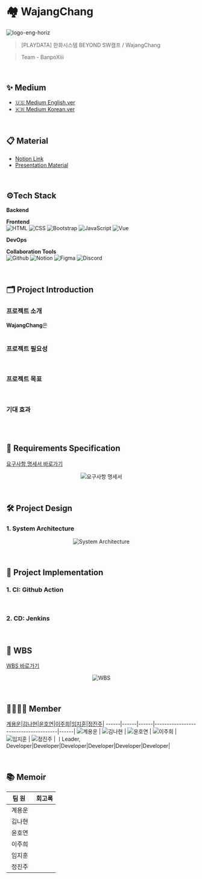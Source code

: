 # 🏘️ WajangChang
![logo-eng-horiz](https://github.com/user-attachments/assets/07b7f6eb-5dec-4ba8-ad6c-1c60550bae69)
> [PLAYDATA] 한화시스템 BEYOND SW캠프 / WajangChang

> Team - BanpoXiii
<br>

## ✨ Medium
- [🇺🇸 Medium English.ver]() <br>
- [🇰🇷 Medium Korean.ver]()
<br>

## 📋 Material
- [Notion Link]()
- [Presentation Material](https://charming-hospital-33d.notion.site/WajangChang-0a23460c144f4286b2c971066f71b1ae)
<br>

## ⚙Tech Stack
<p><strong> Backend <br></strong>
</p>
<p><strong> Frontend <br></strong>
<img alt="HTML" src="https://img.shields.io/badge/html5-E34F26?style=for-the-badge&logo=html5&logoColor=white"> 
<img alt="CSS" src="https://img.shields.io/badge/css-1572B6?style=for-the-badge&logo=css3&logoColor=white"> 
<img alt="Bootstrap" src="https://img.shields.io/badge/bootstrap-7952B3?style=for-the-badge&logo=bootstrap&logoColor=white">
<img alt="JavaScript" src="https://img.shields.io/badge/javascript-F7DF1E?style=for-the-badge&logo=javascript&logoColor=black"> 
<img alt="Vue" src="https://img.shields.io/badge/vue.js-4FC08D?style=for-the-badge&logo=vue.js&logoColor=white">
</p>
<p><strong> DevOps <br></strong>
</p>
<p><strong> Collaboration Tools <br></strong>
<img alt="Github" src="https://img.shields.io/badge/github-%23121011.svg?style=for-the-badge&logo=github&logoColor=white">
<img alt="Notion" src="https://img.shields.io/badge/Notion-%23000000.svg?style=for-the-badge&logo=notion&logoColor=white">
<img alt="Figma" src="https://img.shields.io/badge/figma-F24E1E?style=for-the-badge&logo=figma&logoColor=white"/>
<img alt="Discord" src="https://img.shields.io/badge/Discord-%235865F2.svg?style=for-the-badge&logo=discord&logoColor=white">
</p>
<br>

## 🗂️ Project Introduction
### 프로젝트 소개
**WajangChang**은 
<br><br>

### 프로젝트 필요성

<br>

### 프로젝트 목표

<br>

### 기대 효과

<br><br>

## 📑 Requirements Specification

[요구사항 명세서 바로가기]()
<p align="center">
  <img alt="요구사항 명세서" src="" />
</p>
<br>

## 🛠️ Project Design

### 1. System Architecture
<p align="center">
  <img alt="System Architecture" src="https://github.com/user-attachments/assets/32ec1f2f-449e-4e4d-bab0-ce27d9511ab7" />
</p>

<br>

## 💾 Project Implementation

### 1. CI: Github Action

<br>

### 2. CD: Jenkins

<br>

## 📆 WBS

[WBS 바로가기]()
<p align="center">
  <img alt="WBS" src="">
</p>
<br>

## 👨‍👩‍👧‍👦 Member

[계용운](https://github.com/yongun2)|[김나현](https://github.com/NAHYEON0713)|[윤호연](https://github.com/hoyeon96)|[이주희](https://github.com/juhi0916)|[임지훈](https://github.com/limjihoon99)|[정진주](https://github.com/jeongjinjoo)|
------|------|------|--------------------------------------|------|
<img alt="계용운" src="https://github.com/user-attachments/assets/3d1f837d-012f-4f3a-ac5b-bbd038b6fc0d"/> | <img alt="김나현" src="https://github.com/user-attachments/assets/25b20fa4-ec92-4133-b08b-e68b82a98e88"/> | <img alt="윤호연" src="https://github.com/user-attachments/assets/4d974e26-5eb0-479f-9731-172347f2ddda"/> | <img alt="이주희" src="https://github.com/user-attachments/assets/16859c17-e7a7-4e23-8cc6-464df8fad7ff"/> | <img alt="임지훈" src="https://github.com/user-attachments/assets/d235e42a-c5d5-4016-a071-914e7edbd1bd"/> | <img alt="정진주" src="https://github.com/user-attachments/assets/16859c17-e7a7-4e23-8cc6-464df8fad7ff"/> |
ㅣLeader, Developer|Developer|Developer|Developer|Developer|Developer|

<br>

## 📚 Memoir
|&nbsp;&nbsp;팀&nbsp;원&nbsp;&nbsp;&nbsp;|회고록|
|:---:|---|
|계용운|&nbsp;|
|김나현|&nbsp;|
|윤호연|&nbsp;|
|이주희|&nbsp;|
|임지훈|&nbsp;|
|정진주|&nbsp;|
<br>
